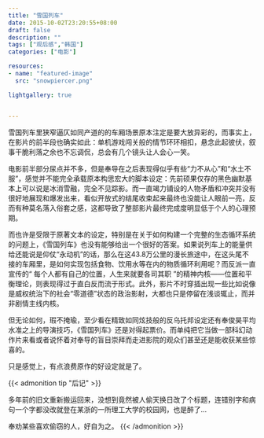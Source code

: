 ```yaml
---
title: "雪国列车"
date: 2015-10-02T23:20:55+08:00
draft: false
description: ""
tags: ["观后感","韩国"]
categories: ["电影"]

resources:
- name: "featured-image"
  src: "snowpiercer.png"

lightgallery: true


---
```


雪国列车里狭窄逼仄如同产道的的车厢场景原本注定是要大放异彩的，而事实上，在影片的前半段也确实如此：单机游戏闯关般的情节环环相扣，悬念此起彼伏，叙事干脆利落之余也不忘调侃，总会有几个镜头让人会心一笑。 


电影前半部分尿点并不多，但是奉导在之后表现得似乎有些“力不从心”和“水土不服”，感觉并不能完全承载原本构思宏大的脚本设定：先前硕果仅存的黑色幽默基本上可以说是冰消雪融，完全不见踪影。而一直竭力铺设的人物矛盾和冲突并没有很好地展现和爆发出来，看似开放式的结尾收束起来最终也没能让人眼前一亮，反而有种莫名落入俗套之感，这都导致了整部影片最终完成度明显低于个人的心理预期。


而也许是受限于原著文本的设定，特别是在关于如何构建一个完整的生态循环系统的问题上，《雪国列车》也没有能够给出一个很好的答案。如果说列车上的能量供给还能说是仰仗“永动机”的话，那么在这43.8万公里的漫长旅途中，在这头尾不接的车厢里，是如何实现包括食物、饮用水等在内的物质循环利用呢？而反派一直宣传的“ 每个人都有自己的位置，人生来就要各司其职 ”的精神内核——位置和平衡理论，则表现得过于直白反而流于形式。此外，影片不时穿插出现一些比如说像是威权统治下的社会“零道德”状态的政治影射，大都也只是停留在浅谈辄止，而并非剧情主线内核。 


但无论如何，瑕不掩瑜，至少看在精致如同炫技般的反乌托邦设定还有奉俊昊平均水准之上的导演技巧，《雪国列车》还是对得起票价。而单纯把它当做一部科幻动作片来看或者说怀着对奉导的盲目崇拜而走进影院的观众们甚至还是能收获某些惊喜的。 


只是感觉上，有点浪费原作的好设定就是了。

{{< admonition tip "后记" >}}

多年前的旧文重新搬运回来，没想到竟然被人偷天换日改了个标题，连错别字和病句一个字都没改就登在某浙的一所理工大学的校园网，也是醉了…

奉劝某些喜欢偷窃的人，好自为之。
{{< /admonition >}}